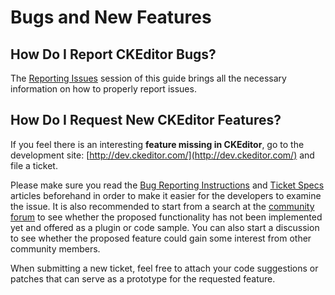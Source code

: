 <!--
Copyright (c) 2003-2015, CKSource - Frederico Knabben. All rights reserved.
For licensing, see LICENSE.md.
-->

# Bugs and New Features


## How Do I Report CKEditor Bugs?

The [Reporting Issues](#!/guide/dev_issues_readme) session of this guide brings all the necessary information on how to properly report issues.

## How Do I Request New CKEditor Features?

If you feel there is an interesting **feature missing in CKEditor**, go to the development site: [http://dev.ckeditor.com/](http://dev.ckeditor.com/) and file a ticket.

Please make sure you read the [Bug Reporting Instructions](http://dev.ckeditor.com/wiki/Bugs) and [Ticket Specs](http://dev.ckeditor.com/wiki/TicketSpecs) articles beforehand in order to make it easier for the developers to examine the issue. It is also recommended to start from a search at the [community forum](http://cksource.com/forums/) to see whether the proposed functionality has not been implemented yet and offered as a plugin or code sample. You can also start a discussion to see whether the proposed feature could gain some interest from other community members.

When submitting a new ticket, feel free to attach your code suggestions or patches that can serve as a prototype for the requested feature.